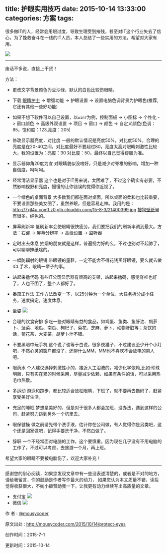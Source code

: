 title: 护眼实用技巧
date: 2015-10-14 13:33:00
categories: 方案
tags:
---

很多做IT的人，经常会用眼过度，导致生理受到摧残，甚至对IT这个行业失去了信心，为了挽救奋斗在一线的IT人员，本人总结了一些实用的方法，希望对大家有用。



![](http://7xjl4u.com1.z0.glb.clouddn.com/15-8-3/68327341.jpg)

---

<!-- more -->

废话不多说，直接上干货！

方法：

- 更改文字背景颜色为豆沙绿，默认的白色比较伤眼睛。
 - 下载 [眼睛护士](http://eyefoo.com/) -> 增强功能 -> 护眼设置 -> 设置电脑色调背景为护眼色(推荐,它还有其他一些好功能)   
 - 如果不想下软件可以自己设置，以`win7`为例，控制面板 -> 小图标 -> 个性化 -> 窗口颜色 -> 高级外观设置 -> 项目 -> 窗口 -> 颜色 -> 自定义颜色(色调：85，饱和度：123,亮度：205)
- 修改显示器亮度，对比度
一般的默认情况是亮度50%，对比度50%，合理的亮度是在20-40之间，对比度最好不要超过80，亮度太高对眼睛刺激性比较大，我的设置为：亮度：30 对比度：50，最终以自己觉得舒服为准。

- 显示器仰角20度为宜
对眼睛貌似没啥好，只是减少对脊椎的影响，增加一种自信度，呵呵呵。

- 经常清洁显示器
这个也是对于IT男来说，太困难了，不过这个确实有必要，不然影响视野和亮度，慢慢的让你错误的觉得你近视了。

- 一个绿色的桌面背景
大多数我们都在面对桌面，所以桌面的柔和也比较重要，不要设置那些美女图了，虽然养眼，但是容易走神。我用的是：http://7xjl4u.com1.z0.glb.clouddn.com/15-8-3/21400399.jpg   [搜狗壁纸](http://bizhi.sogou.com/)里有很多，纯色的。

- 屏幕刷新率
低刷新率会使眼睛很快疲劳，我们要把我们的刷新率调到最大。方法：右键 -> 屏幕分辨率 -> 高级设置 -> 监听器

- 定时出去休息
抽烟的朋友就是这样，普遍视力好的么，不过也别对不起肺了，可以聊聊妹纸啥的。

- 一幅防辐射的眼镜
带眼镜的童鞋，一定不能舍不得花钱买好眼镜，要么就去做ICL手术，眼睛一辈子的事。

- 站起来撸代码
有些IT公司显示器有很高的支架，站起来撸码，感觉脊椎也好了，人也不困了，整个人都好了。

- 番茄工作法
工作方法改变一下，以25分钟为一个单位，大任务拆分成小任务，速度搞定，速度休息。

- 坐姿
 ![](http://7xjl4u.com1.z0.glb.clouddn.com/15-8-3/22448206.jpg)

- 合理的饮食安排
多吃一些对眼睛有益的食品，如鸡蛋、鱼类、鱼肝油、胡萝卜、菠菜、地瓜、南瓜、枸杞子、菊花、芝麻、萝卜、动物肝脏等；茶饮的话，菊花茶，大麦茶，胡萝卜汁不错。

- 不要黑暗中玩手机
这个说了也等于白说，很多夜猫子，不过建议至少开个小灯吧，不然心灵的窗户都没了，还聊什么MM，MM也不喜欢不会放电的男人吧。

- 眼药水
个人建议选择刺激性小的，接近人工泪液的，减少化学依赖,比如:珍珠明目，只有实在累的时候采用，尽量减少依赖，如果有条件的话，可以采用热毛巾热敷。

- 多运动
游泳和跑步，都比较适合放松眼睛，下班了，就不要再去撸码了，赶紧享受美好生活。

- 充足的睡眠
梦想是美好的，但是对于很多人都会加班，没办法，遇到这样的公司，赶紧努力跳到另外一个坑里去。

- 眼保健操
做之前请先带个洗手液，估计你在公司做，有人觉得你是另类吧，这个还是回家做吧，记得手要洗干净，不然白做了。

- 辞职
一个不经常面对电脑的工作，这个要慎重，因为现在几乎没有不用电脑的工作了，不过可以考虑，去旅游一个月，再上班。


希望大家的眼睛不要被电脑伤了，欢迎大家补充！

---




感谢您的耐心阅读，如果您发现文章中有一些没表述清楚的，或者是不对的地方，请给我留言，你的鼓励是作者写作最大的动力，
如果您认为本文质量不错，读后觉得收获很大，不妨小额赞助我一下，让我更有动力继续写出高质量的文章。

- 支付宝 
![](http://7xjl4u.com1.z0.glb.clouddn.com/15-10-14/18963137.jpg)
- 微信 
![](http://7xjl4u.com1.z0.glb.clouddn.com/15-10-14/34122370.jpg)
   
作 者 : [@mousycoder](http://weibo.com/mousycoder)

原文出处 : http://mousycoder.com/2015/10/14/protect-eyes

创作时间：2015-7-1

更新时间：2015-10-14